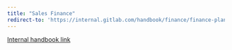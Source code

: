 ```yaml
---
title: "Sales Finance"
redirect-to: 'https://internal.gitlab.com/handbook/finance/finance-planning-and-analysis/sales-finance/'
---
```


[Internal handbook link](https://internal.gitlab.com/handbook/finance/financial-planning-and-analysis/sales-finance/)
